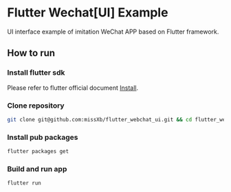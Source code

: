 # Flutter Wechat[UI] Example

UI interface example of imitation WeChat APP based on Flutter framework.

## How to run

### Install flutter sdk

Please refer to flutter official document [Install](https://flutter.io/docs/get-started/install).

### Clone repository

```bash
git clone git@github.com:missXb/flutter_webchat_ui.git && cd flutter_webchat_ui
```

### Install pub packages

```bash
flutter packages get
```

### Build and run app

```bash
flutter run
```

